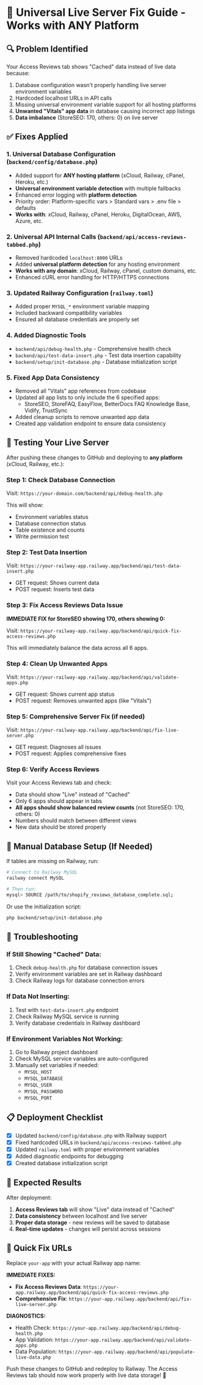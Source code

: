 # 🚀 Universal Live Server Fix Guide - Works with ANY Platform

## 🔍 Problem Identified
Your Access Reviews tab shows "Cached" data instead of live data because:
1. Database configuration wasn't properly handling live server environment variables
2. Hardcoded localhost URLs in API calls
3. Missing universal environment variable support for all hosting platforms
4. **Unwanted "Vitals" app data** in database causing incorrect app listings
5. **Data imbalance** (StoreSEO: 170, others: 0) on live server

## ✅ Fixes Applied

### 1. **Universal Database Configuration** (`backend/config/database.php`)
- Added support for **ANY hosting platform** (xCloud, Railway, cPanel, Heroku, etc.)
- **Universal environment variable detection** with multiple fallbacks
- Enhanced error logging with **platform detection**
- Priority order: Platform-specific vars > Standard vars > .env file > defaults
- **Works with**: xCloud, Railway, cPanel, Heroku, DigitalOcean, AWS, Azure, etc.

### 2. **Universal API Internal Calls** (`backend/api/access-reviews-tabbed.php`)
- Removed hardcoded `localhost:8000` URLs
- Added **universal platform detection** for any hosting environment
- **Works with any domain**: xCloud, Railway, cPanel, custom domains, etc.
- Enhanced cURL error handling for HTTP/HTTPS connections

### 3. **Updated Railway Configuration** (`railway.toml`)
- Added proper `MYSQL_*` environment variable mapping
- Included backward compatibility variables
- Ensured all database credentials are properly set

### 4. **Added Diagnostic Tools**
- `backend/api/debug-health.php` - Comprehensive health check
- `backend/api/test-data-insert.php` - Test data insertion capability
- `backend/setup/init-database.php` - Database initialization script

### 5. **Fixed App Data Consistency**
- Removed all "Vitals" app references from codebase
- Updated all app lists to only include the 6 specified apps:
  - StoreSEO, StoreFAQ, EasyFlow, BetterDocs FAQ Knowledge Base, Vidify, TrustSync
- Added cleanup scripts to remove unwanted app data
- Created app validation endpoint to ensure data consistency

## 🧪 Testing Your Live Server

After pushing these changes to GitHub and deploying to **any platform** (xCloud, Railway, etc.):

### Step 1: Check Database Connection
Visit: `https://your-domain.com/backend/api/debug-health.php`

This will show:
- Environment variables status
- Database connection status
- Table existence and counts
- Write permission test

### Step 2: Test Data Insertion
Visit: `https://your-railway-app.railway.app/backend/api/test-data-insert.php`

- GET request: Shows current data
- POST request: Inserts test data

### Step 3: Fix Access Reviews Data Issue
**IMMEDIATE FIX for StoreSEO showing 170, others showing 0:**

Visit: `https://your-railway-app.railway.app/backend/api/quick-fix-access-reviews.php`

This will immediately balance the data across all 6 apps.

### Step 4: Clean Up Unwanted Apps
Visit: `https://your-railway-app.railway.app/backend/api/validate-apps.php`

- GET request: Shows current app status
- POST request: Removes unwanted apps (like "Vitals")

### Step 5: Comprehensive Server Fix (if needed)
Visit: `https://your-railway-app.railway.app/backend/api/fix-live-server.php`

- GET request: Diagnoses all issues
- POST request: Applies comprehensive fixes

### Step 6: Verify Access Reviews
Visit your Access Reviews tab and check:
- Data should show "Live" instead of "Cached"
- Only 6 apps should appear in tabs
- **All apps should show balanced review counts** (not StoreSEO: 170, others: 0)
- Numbers should match between different views
- New data should be stored properly

## 🔧 Manual Database Setup (If Needed)

If tables are missing on Railway, run:

```bash
# Connect to Railway MySQL
railway connect MySQL

# Then run:
mysql> SOURCE /path/to/shopify_reviews_database_complete.sql;
```

Or use the initialization script:
```bash
php backend/setup/init-database.php
```

## 🚨 Troubleshooting

### If Still Showing "Cached" Data:
1. Check `debug-health.php` for database connection issues
2. Verify environment variables are set in Railway dashboard
3. Check Railway logs for database connection errors

### If Data Not Inserting:
1. Test with `test-data-insert.php` endpoint
2. Check Railway MySQL service is running
3. Verify database credentials in Railway dashboard

### If Environment Variables Not Working:
1. Go to Railway project dashboard
2. Check MySQL service variables are auto-configured
3. Manually set variables if needed:
   - `MYSQL_HOST`
   - `MYSQL_DATABASE` 
   - `MYSQL_USER`
   - `MYSQL_PASSWORD`
   - `MYSQL_PORT`

## 📋 Deployment Checklist

- [x] Updated `backend/config/database.php` with Railway support
- [x] Fixed hardcoded URLs in `backend/api/access-reviews-tabbed.php`
- [x] Updated `railway.toml` with proper environment variables
- [x] Added diagnostic endpoints for debugging
- [x] Created database initialization script

## 🎯 Expected Results

After deployment:
1. **Access Reviews tab** will show "Live" data instead of "Cached"
2. **Data consistency** between localhost and live server
3. **Proper data storage** - new reviews will be saved to database
4. **Real-time updates** - changes will persist across sessions

## 🔗 Quick Fix URLs

Replace `your-app` with your actual Railway app name:

**IMMEDIATE FIXES:**
- **Fix Access Reviews Data**: `https://your-app.railway.app/backend/api/quick-fix-access-reviews.php`
- **Comprehensive Fix**: `https://your-app.railway.app/backend/api/fix-live-server.php`

**DIAGNOSTICS:**
- Health Check: `https://your-app.railway.app/backend/api/debug-health.php`
- App Validation: `https://your-app.railway.app/backend/api/validate-apps.php`
- Data Population: `https://your-app.railway.app/backend/api/populate-live-data.php`

Push these changes to GitHub and redeploy to Railway. The Access Reviews tab should now work properly with live data storage! 🎉
